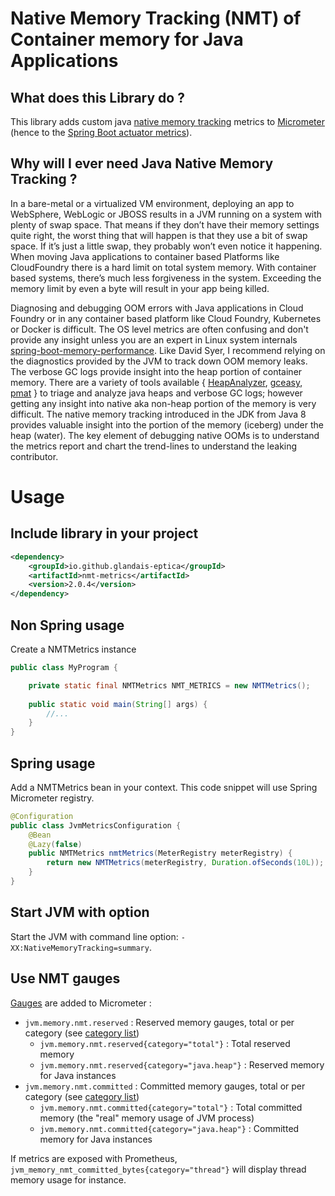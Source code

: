 ﻿# Native Memory Tracking (NMT) of Container memory for Java Applications

## What does this Library do ?
This library adds custom java [native memory tracking](https://docs.oracle.com/javase/8/docs/technotes/guides/troubleshoot/tooldescr007.html) metrics to [Micrometer](https://micrometer.io/) (hence to the [Spring Boot actuator metrics](https://docs.spring.io/spring-boot/docs/current/reference/html/production-ready-metrics.html)).  

## Why will I ever need Java Native Memory Tracking ?

In a bare-metal  or a virtualized VM environment, deploying an app to WebSphere, WebLogic or JBOSS results in a JVM running on a system with plenty of swap space. That means if they don’t have their memory settings quite right, the worst thing that will happen is that they use a bit of swap space. If it’s just a little swap, they probably won’t even notice it happening. When moving Java applications to container based Platforms like CloudFoundry there is a hard limit on total system memory. With container based systems, there’s much less forgiveness in the system. Exceeding the memory limit by even a byte will result in your app being killed.

Diagnosing and debugging OOM errors with Java applications in Cloud Foundry or in any container based platform like Cloud Foundry, Kubernetes or Docker is difficult. The OS level metrics are often confusing and don't provide any insight unless you are an expert in Linux system internals [spring-boot-memory-performance](https://spring.io/blog/2015/12/10/spring-boot-memory-performance). Like David Syer, I recommend relying on the diagnostics provided by the JVM to track down OOM memory leaks. The verbose GC logs provide insight into the heap portion of container memory. There are a variety of tools available { [HeapAnalyzer](http://www.eclipse.org/mat/), [gceasy](http://gceasy.io/), [pmat](http://ibm.co/1pUjktc) } to triage and analyze java heaps and verbose GC logs; however getting any insight into native aka non-heap portion of the memory is very difficult.  The native memory tracking introduced in the JDK from Java 8 provides valuable insight into the portion of the memory (iceberg) under the heap (water).  The key element of debugging native OOMs is to understand the metrics report and chart the trend-lines to understand the leaking contributor.

# Usage

## Include library in your project

```xml
<dependency>
    <groupId>io.github.glandais-eptica</groupId>
    <artifactId>nmt-metrics</artifactId>
    <version>2.0.4</version>
</dependency>
```

## Non Spring usage

Create a NMTMetrics instance

```java
public class MyProgram {

    private static final NMTMetrics NMT_METRICS = new NMTMetrics();
    
    public static void main(String[] args) {
        //...
    }
}
```

## Spring usage

Add a NMTMetrics bean in your context.
This code snippet will use Spring Micrometer registry.

```java
@Configuration
public class JvmMetricsConfiguration {
    @Bean
    @Lazy(false)
    public NMTMetrics nmtMetrics(MeterRegistry meterRegistry) {
        return new NMTMetrics(meterRegistry, Duration.ofSeconds(10L));
    }
}
```

## Start JVM with option

Start the JVM with command line option: `-XX:NativeMemoryTracking=summary`.

## Use NMT gauges

[Gauges](https://micrometer.io/docs/concepts#_gauges) are added to Micrometer :


* `jvm.memory.nmt.reserved` : Reserved memory gauges, total or per category (see [category list](src/main/java/com/marekcabaj/nmt/bean/NativeMemoryTrackingType.java))
    * `jvm.memory.nmt.reserved{category="total"}` : Total reserved memory
    * `jvm.memory.nmt.reserved{category="java.heap"}` : Reserved memory for Java instances
* `jvm.memory.nmt.committed` : Committed memory gauges, total or per category (see [category list](src/main/java/com/marekcabaj/nmt/bean/NativeMemoryTrackingType.java))
    * `jvm.memory.nmt.committed{category="total"}` : Total committed memory (the "real" memory usage of JVM process)
    * `jvm.memory.nmt.committed{category="java.heap"}` : Committed memory for Java instances

If metrics are exposed with Prometheus, `jvm_memory_nmt_committed_bytes{category="thread"}` will display thread memory usage for instance.

